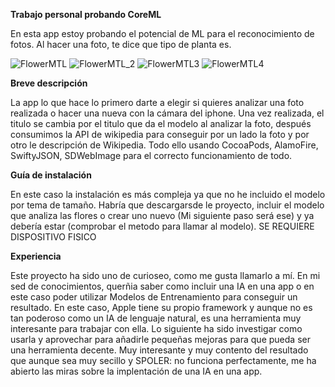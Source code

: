 **Trabajo personal probando CoreML**

En esta app estoy probando el potencial de ML para el reconocimiento de fotos. Al hacer una foto, te dice que tipo de planta es.

![FlowerMTL](https://github.com/agavgar/FlowerMTL/assets/98350985/1fd53dcd-8d61-46d1-b1ce-a03e6363fd35)
![FlowerMTL_2](https://github.com/agavgar/FlowerMTL/assets/98350985/16f8ccd5-c386-42d8-9035-81e5f6200645)
![FlowerMTL3](https://github.com/agavgar/FlowerMTL/assets/98350985/d52106fa-3308-4851-ad0f-53bea81b8de3)
![FlowerMTL4](https://github.com/agavgar/FlowerMTL/assets/98350985/ef1e7d3c-9259-407d-8233-a6f3bf231a0b)

**Breve descripción**

La app lo que hace lo primero darte a elegir si quieres analizar una foto realizada o hacer una nueva con la cámara del iphone. Una vez realizada, el titulo se cambia por el titulo que da el modelo al analizar la foto, después consumimos la API de wikipedia para conseguir por un lado la foto y por otro le descripción de Wikipedia. Todo ello usando CocoaPods, AlamoFire, SwiftyJSON, SDWebImage para el correcto funcionamiento de todo.

**Guía de instalación**

En este caso la instalación es más compleja ya que no he incluido el modelo por tema de tamaño. Habría que descargarsde le proyecto, incluir el modelo que analiza las flores o crear uno nuevo (Mi siguiente paso será ese) y ya debería estar (comprobar el metodo para llamar al modelo). SE REQUIERE DISPOSITIVO FISICO

**Experiencia**

Este proyecto ha sido uno de curioseo, como me gusta llamarlo a mí. En mi sed de conocimientos, querñia saber como incluir una IA en una app o en este caso poder utilizar Modelos de Entrenamiento para conseguir un resultado. En este caso, Apple tiene su propio framework y aunque no es tan poderoso como un IA de lenguaje natural, es una herramienta muy interesante para trabajar con ella. Lo siguiente ha sido investigar como usarla y aprovechar para añadirle pequeñas mejoras para que pueda ser una herramienta decente. Muy interesante y muy contento del resultado que aunque sea muy secillo y SPOLER: no funciona perfectamente, me ha abierto las miras sobre la implentación de una IA en una app.
